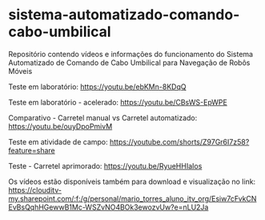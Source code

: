 # sistema-automatizado-comando-cabo-umbilical
Repositório contendo vídeos e informações do funcionamento do Sistema Automatizado de Comando de Cabo Umbilical para Navegação de Robôs Móveis

Teste em laboratório: https://youtu.be/ebKMn-8KDqQ

Teste em laboratório - acelerado: https://youtu.be/CBsWS-EpWPE

Comparativo - Carretel manual vs Carretel automatizado: https://youtu.be/ouyDpoPmivM

Teste em atividade de campo: https://youtube.com/shorts/Z97Gr6I7z58?feature=share

Teste - Carretel aprimorado: https://youtu.be/RyueHHIaIos

Os vídeos estão disponíveis também para download e visualização no link:
https://clouditv-my.sharepoint.com/:f:/g/personal/mario_torres_aluno_itv_org/Esiw7cFvkCNEvBsQqhHGewwB1Mc-WSZvNO4BOk3ewozvUw?e=nLU2Ja
